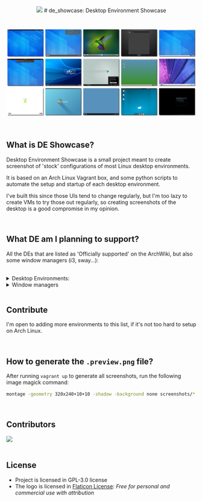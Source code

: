 <br/>

<p align="center">
   <img src="https://cdn-icons-png.flaticon.com/512/2704/2704234.png" width="80px"/>
   # de_showcase: Desktop Environment Showcase
</p>

# 

![Captures taken by DE Showcase](.preview.png)

<br/>

## What is DE Showcase?

Desktop Environment Showcase is a small project meant to create screenshot of
'stock' configurations of most Linux desktop environments.

It is based on an Arch Linux Vagrant box, and some python scripts to automate
the setup and startup of each desktop environment.

I've built this since those UIs tend to change regularly, but I'm too lazy to
create VMs to try those out regularly, so creating screenshots of the desktop
is a good compromise in my opinion.

<br/>

## What DE am I planning to support?

All the DEs that are listed as 'Officially supported' on the ArchWiki, but also
some window managers (i3, sway…):

<br/>

<details>
<summary> Desktop Environments: </summary>

- [ ] XFCE4
- [ ] snakeware desktop
- [ ] SharpEnviro
- [ ] eXtern-OS desktop
- [ ] Durden desktop environment for the [Arcan](https://www.arcan-fe.com/) Display Server
- [ ] Regolith Desktop Environment
- [ ] jappeOsDesktop
- [ ] CutefishOS
- [ ] VIM-OS(Desktop environment based on VIM only)
- [ ] NightOS(Desktop environment NightOS)
- [ ] Draco Desktop Environment
- [ ] fynedesk(desktop environment for fynedesk-os)
- [ ] Nadva(official desktop environment AvdanOS)
- [ ] lumina
- [ ] jde(some desktop environment in manjaro)
- [ ] Cosmic(popOS)
- [ ] NeXTSTEP
- [ ] Desktop environment for Wayland
- [ ] MoonLightDE
- [ ] mapeo-desktop
- [ ] daedalOS
- [ ] Jade
- [ ] Unity
- [ ] Phosh core
- [ ] Abanu(Desktop Environment for Windows and Linux)
- [ ] Pantheon 
- [ ] TOS Desktop Environment
- [ ] Trinity Desktop Environment
- [ ] Laniakea Desktop Environment
- [ ] AtomOS Desktop Environment
- [x] Budgie
- [x] Cinnamon
- [x] Deepin
- [ ] **WIP** Enlightenment (need to proceed through setup wizard)
- [x] GNOME
- [x] GNOME Flashback
- [x] KDE Plasma
- [x] LXDE (gtk3 version)
- [x] LXQt
- [x] MATE
- [ ] **WIP** Sugar (need to proceed through setup wizard)
- [x] UKUI
- [x] Xfce

</details>

<details>
<summary> Window managers </summary>

- [x] i3
- [x] sway
- [ ] Awesome WM
- [ ] DWM
- [ ] Xmonad
- [ ] ibis
- [ ] bspwm
- [ ] XtermWM
- [ ] 9wm
- [ ] dynamic desktop environment
- [ ] IceWM
- [ ] Spectrwm
- [ ] Openbox
- [ ] Fluxbox
- [ ] herbstluftwm

</details>

<br/>

## Contribute

I'm open to adding more environments to this list, if it's not too hard to setup
on Arch Linux.

<br/>

## How to generate the `.preview.png` file?

After running `vagrant up` to generate all screenshots, run the following image
magick command:

```bash
montage -geometry 320x240+10+10 -shadow -background none screenshots/*.png .preview.png
```

<br/>

## Contributors
<a href="https://github.com/cafehaine/de_showcase/graphs/contributors">
  <img src="https://contrib.rocks/image?repo=cafehaine/de_showcase" />
</a>

<br/>
<br/>

## License
- Project is licensed in GPL-3.0 license
- The logo is licensed in [Flaticon License](https://www.flaticon.com/free-icon/desktop-computer_2704234?term=desktop&page=1&position=15&page=1&position=15&related_id=2704234&origin=search): *Free for personal and commercial use with attribution*
